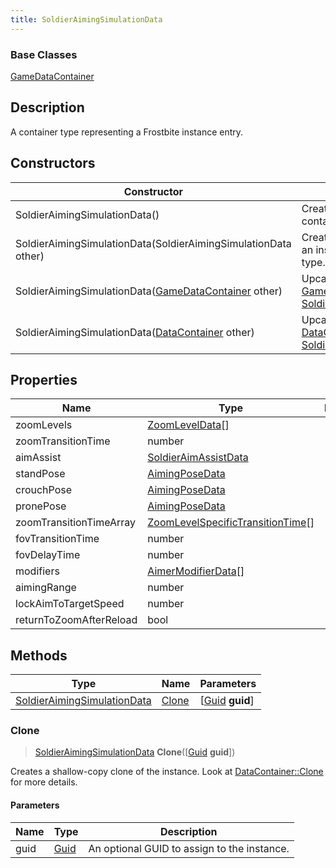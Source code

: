 ```yaml
---
title: SoldierAimingSimulationData
---
```

### Base Classes

[GameDataContainer](/vext/ref/fb/gamedatacontainer/)

## Description

A container type representing a Frostbite instance entry.

## Constructors

| Constructor                                                                            | Description                                                                                                                                   |
| -------------------------------------------------------------------------------------- | --------------------------------------------------------------------------------------------------------------------------------------------- |
| SoldierAimingSimulationData()                                                          | Create a new instance of this container type.                                                                                                 |
| SoldierAimingSimulationData(SoldierAimingSimulationData other)                         | Create a reference copy of an instance of the same type.                                                                                      |
| SoldierAimingSimulationData([GameDataContainer](/vext/ref/fb/gamedatacontainer/) other)              | Upcast an instance of type [GameDataContainer](/vext/ref/fb/gamedatacontainer/) to [SoldierAimingSimulationData](/vext/ref/fb/soldieraimingsimulationdata/).              |
| SoldierAimingSimulationData([DataContainer](/vext/ref/shared/class/datacontainer) other) | Upcast an instance of type [DataContainer](/vext/ref/shared/class/datacontainer) to [SoldierAimingSimulationData](/vext/ref/fb/soldieraimingsimulationdata/). |

## Properties

| Name                    | Type                                                                   | Description |
| ----------------------- | ---------------------------------------------------------------------- | ----------- |
| zoomLevels              | [ZoomLevelData](/vext/ref/fb/zoomleveldata/)\[\]                                     |             |
| zoomTransitionTime      | number                                                                 |             |
| aimAssist               | [SoldierAimAssistData](/vext/ref/fb/soldieraimassistdata/)                           |             |
| standPose               | [AimingPoseData](/vext/ref/fb/aimingposedata/)                                       |             |
| crouchPose              | [AimingPoseData](/vext/ref/fb/aimingposedata/)                                       |             |
| pronePose               | [AimingPoseData](/vext/ref/fb/aimingposedata/)                                       |             |
| zoomTransitionTimeArray | [ZoomLevelSpecificTransitionTime](/vext/ref/fb/zoomlevelspecifictransitiontime/)\[\] |             |
| fovTransitionTime       | number                                                                 |             |
| fovDelayTime            | number                                                                 |             |
| modifiers               | [AimerModifierData](/vext/ref/fb/aimermodifierdata/)\[\]                             |             |
| aimingRange             | number                                                                 |             |
| lockAimToTargetSpeed    | number                                                                 |             |
| returnToZoomAfterReload | bool                                                                   |             |

## Methods

| Type                                                       | Name            | Parameters                                     |
| ---------------------------------------------------------- | --------------- | ---------------------------------------------- |
| [SoldierAimingSimulationData](/vext/ref/fb/soldieraimingsimulationdata/) | [Clone](#clone) | \[[Guid](/vext/ref/shared/class/guid) **guid**\] |

### Clone

> [SoldierAimingSimulationData](/vext/ref/fb/soldieraimingsimulationdata/) **Clone**(\[[Guid](/vext/ref/shared/class/guid) **guid**\])

Creates a shallow-copy clone of the instance. Look at [DataContainer::Clone](/vext/ref/shared/class/datacontainer#clone) for more details.

#### Parameters

| Name | Type         | Description                                 |
| ---- | ------------ | ------------------------------------------- |
| guid | [Guid](/vext/ref/shared/class/guid/) | An optional GUID to assign to the instance. |
